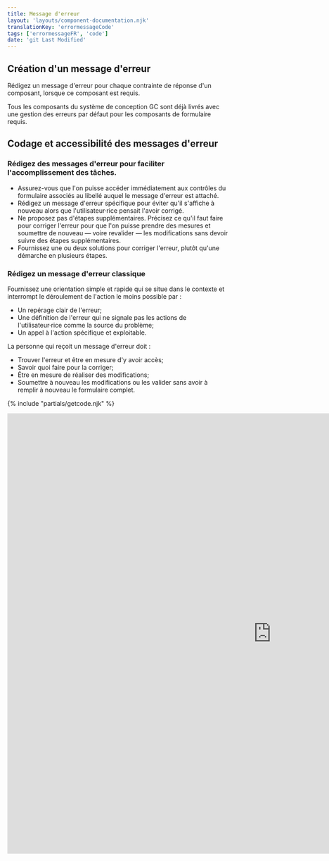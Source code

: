```yaml
---
title: Message d'erreur
layout: 'layouts/component-documentation.njk'
translationKey: 'errormessageCode'
tags: ['errormessageFR', 'code']
date: 'git Last Modified'
---
```


## Création d'un message d'erreur

Rédigez un message d'erreur pour chaque contrainte de réponse d'un composant, lorsque ce composant est requis.

Tous les composants du système de conception GC sont déjà livrés avec une gestion des erreurs par défaut pour les composants de formulaire requis.

## Codage et accessibilité des messages d'erreur

### Rédigez des messages d'erreur pour faciliter l'accomplissement des tâches.

- Assurez-vous que l'on puisse accéder immédiatement aux contrôles du formulaire associés au libellé auquel le message d'erreur est attaché.
- Rédigez un message d'erreur spécifique pour éviter qu'il s'affiche à nouveau alors que l'utilisateur·rice pensait l'avoir corrigé.
- Ne proposez pas d'étapes supplémentaires. Précisez ce qu'il faut faire pour corriger l'erreur pour que l'on puisse prendre des mesures et soumettre de nouveau — voire revalider — les modifications sans devoir suivre des étapes supplémentaires.
- Fournissez une ou deux solutions pour corriger l'erreur, plutôt qu'une démarche en plusieurs étapes.

### Rédigez un message d'erreur classique

Fournissez une orientation simple et rapide qui se situe dans le contexte et interrompt le déroulement de l'action le moins possible par :

- Un repérage clair de l'erreur;
- Une définition de l'erreur qui ne signale pas les actions de l'utilisateur·rice comme la source du problème;
- Un appel à l'action spécifique et exploitable.

La personne qui reçoit un message d'erreur doit :

- Trouver l'erreur et être en mesure d'y avoir accès;
- Savoir quoi faire pour la corriger;
- Être en mesure de réaliser des modifications;
- Soumettre à nouveau les modifications ou les valider sans avoir à remplir à nouveau le formulaire complet.

{% include "partials/getcode.njk" %}

<iframe
  title="Survol des propriétés et des évènements relatifs à gcds-error-message."
  src="https://cds-snc.github.io/gcds-components/iframe.html?viewMode=docs&demo=true&singleStory=true&id=components-error-message--events-properties&lang=fr"
  width="1200"
  height="1000"
  style="display: block; margin: 0 auto;"
  frameBorder="0"
  allow="clipboard-write"
></iframe>
